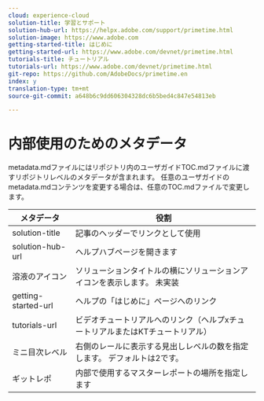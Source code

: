 ```yaml
---
cloud: experience-cloud
solution-title: 学習とサポート
solution-hub-url: https://helpx.adobe.com/support/primetime.html
solution-image: https://www.adobe.com
getting-started-title: はじめに
getting-started-url: https://www.adobe.com/devnet/primetime.html
tutorials-title: チュートリアル
tutorials-url: https://www.adobe.com/devnet/primetime.html
git-repo: https://github.com/AdobeDocs/primetime.en
index: y
translation-type: tm+mt
source-git-commit: a648b6c9dd606304328dc6b5bed4c847e54813eb

---
```



# 内部使用のためのメタデータ

metadata.mdファイルにはリポジトリ内のユーザガイドTOC.mdファイルに渡すリポジトリレベルのメタデータが含まれます。 任意のユーザガイドのmetadata.mdコンテンツを変更する場合は、任意のTOC.mdファイルで変更します。

| メタデータ | 役割 |
|--- |--- |
| solution-title | 記事のヘッダーでリンクとして使用 |
| solution-hub-url | ヘルプハブページを開きます |
| 溶液のアイコン | ソリューションタイトルの横にソリューションアイコンを表示します。 未実装 |
| getting-started-url | ヘルプの「はじめに」ページへのリンク |
| tutorials-url | ビデオチュートリアルへのリンク（ヘルプxチュートリアルまたはKTチュートリアル） |
| ミニ目次レベル | 右側のレールに表示する見出しレベルの数を指定します。 デフォルトは2です。 |
| ギットレポ | 内部で使用するマスターレポートの場所を指定します |
